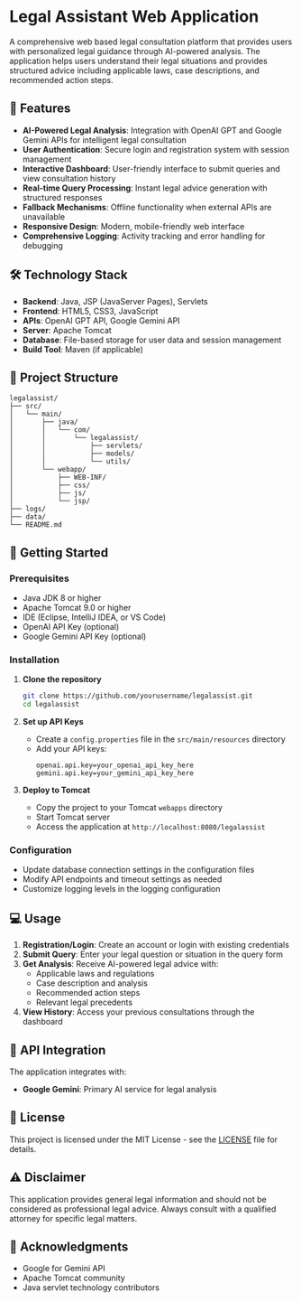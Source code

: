 # Legal Assistant Web Application

A comprehensive web based legal consultation platform that provides users with personalized legal guidance through AI-powered analysis. The application helps users understand their legal situations and provides structured advice including applicable laws, case descriptions, and recommended action steps.

## 🚀 Features

- **AI-Powered Legal Analysis**: Integration with OpenAI GPT and Google Gemini APIs for intelligent legal consultation
- **User Authentication**: Secure login and registration system with session management
- **Interactive Dashboard**: User-friendly interface to submit queries and view consultation history
- **Real-time Query Processing**: Instant legal advice generation with structured responses
- **Fallback Mechanisms**: Offline functionality when external APIs are unavailable
- **Responsive Design**: Modern, mobile-friendly web interface
- **Comprehensive Logging**: Activity tracking and error handling for debugging

## 🛠️ Technology Stack

- **Backend**: Java, JSP (JavaServer Pages), Servlets
- **Frontend**: HTML5, CSS3, JavaScript
- **APIs**: OpenAI GPT API, Google Gemini API
- **Server**: Apache Tomcat
- **Database**: File-based storage for user data and session management
- **Build Tool**: Maven (if applicable)

## 📁 Project Structure

```
legalassist/
├── src/
│   └── main/
│       ├── java/
│       │   └── com/
│       │       └── legalassist/
│       │           ├── servlets/
│       │           ├── models/
│       │           └── utils/
│       └── webapp/
│           ├── WEB-INF/
│           ├── css/
│           ├── js/
│           └── jsp/
├── logs/
├── data/
└── README.md
```

## 🚀 Getting Started

### Prerequisites

- Java JDK 8 or higher
- Apache Tomcat 9.0 or higher
- IDE (Eclipse, IntelliJ IDEA, or VS Code)
- OpenAI API Key (optional)
- Google Gemini API Key (optional)

### Installation

1. **Clone the repository**
   ```bash
   git clone https://github.com/yourusername/legalassist.git
   cd legalassist
   ```

2. **Set up API Keys**
   - Create a `config.properties` file in the `src/main/resources` directory
   - Add your API keys:
     ```properties
     openai.api.key=your_openai_api_key_here
     gemini.api.key=your_gemini_api_key_here
     ```

3. **Deploy to Tomcat**
   - Copy the project to your Tomcat `webapps` directory
   - Start Tomcat server
   - Access the application at `http://localhost:8080/legalassist`

### Configuration

- Update database connection settings in the configuration files
- Modify API endpoints and timeout settings as needed
- Customize logging levels in the logging configuration

## 💻 Usage

1. **Registration/Login**: Create an account or login with existing credentials
2. **Submit Query**: Enter your legal question or situation in the query form
3. **Get Analysis**: Receive AI-powered legal advice with:
   - Applicable laws and regulations
   - Case description and analysis
   - Recommended action steps
   - Relevant legal precedents
4. **View History**: Access your previous consultations through the dashboard

## 🔧 API Integration

The application integrates with:

- **Google Gemini**: Primary AI service for legal analysis

## 📝 License

This project is licensed under the MIT License - see the [LICENSE](LICENSE) file for details.

## ⚠️ Disclaimer

This application provides general legal information and should not be considered as professional legal advice. Always consult with a qualified attorney for specific legal matters.

## 🙏 Acknowledgments

- Google for Gemini API
- Apache Tomcat community
- Java servlet technology contributors

